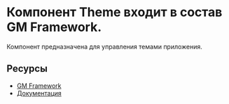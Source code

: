# Компонент Theme входит в состав GM Framework.

Компонент предназначена для управления темами приложения.

## Ресурсы
- [GM Framework](https://apps.gearmagic.ru/framework)
- [Документация](https://apps.gearmagic.ru/component/framework-theme)
